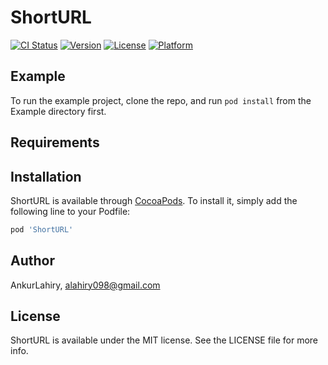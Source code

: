 # ShortURL

[![CI Status](https://img.shields.io/travis/AnkurLahiry/ShortURL.svg?style=flat)](https://travis-ci.org/AnkurLahiry/ShortURL)
[![Version](https://img.shields.io/cocoapods/v/ShortURL.svg?style=flat)](https://cocoapods.org/pods/ShortURL)
[![License](https://img.shields.io/cocoapods/l/ShortURL.svg?style=flat)](https://cocoapods.org/pods/ShortURL)
[![Platform](https://img.shields.io/cocoapods/p/ShortURL.svg?style=flat)](https://cocoapods.org/pods/ShortURL)

## Example

To run the example project, clone the repo, and run `pod install` from the Example directory first.

## Requirements

## Installation

ShortURL is available through [CocoaPods](https://cocoapods.org). To install
it, simply add the following line to your Podfile:

```ruby
pod 'ShortURL'
```

## Author

AnkurLahiry, alahiry098@gmail.com

## License

ShortURL is available under the MIT license. See the LICENSE file for more info.
